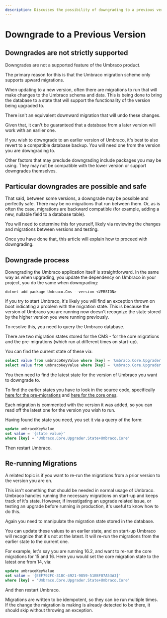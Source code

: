 ```yaml
---
description: Discusses the possibility of downgrading to a previous version, along with the related topic of re-running the migrations that have occurred during an upgrade
---
```


# Downgrade to a Previous Version

## Downgrades are not strictly supported

Downgrades are not a supported feature of the Umbraco product.

The primary reason for this is that the Umbraco migration scheme only supports upward migrations.

When updating to a new version, often there are migrations to run that will make changes to the Umbraco schema and data. This is being done to bring the database to a state that will support the functionality of the version being upgraded to.

There isn't an equivalent downward migration that will undo these changes.

Given that, it can't be guaranteed that a database from a later version will work with an earlier one.

If you wish to downgrade to an earlier version of Umbraco, it's best to also revert to a compatible database backup. You will need one from the version you are downgrading to.

Other factors that may preclude downgrading include packages you may be using. They may not be compatible with the lower version or support downgrades themselves.

## Particular downgrades are possible and safe

That said, between some versions, a downgrade may be possible and perfectly safe. There may be no migrations that run between them. Or, as is often the case, migrations are backward compatible (for example, adding a new, nullable field to a database table).

You will need to determine this for yourself, likely via reviewing the changes and migrations between versions and testing.

Once you have done that, this article will explain how to proceed with downgrading.

## Downgrade process

Downgrading the Umbraco application itself is straightforward. In the same way as when upgrading, you update the dependency on Umbraco in your project, you do the same when downgrading:

`dotnet add package Umbraco.Cms --version <VERSION>`

If you try to start Umbraco, it's likely you will find an exception thrown on boot indicating a problem with the migration state. This is because the version of Umbraco you are running now doesn't recognize the state stored by the higher version you were running previously.

To resolve this, you need to query the Umbraco database.

There are two migration states stored for the CMS - for the core migrations and the pre-migrations (which run at different times on start-up).

You can find the current state of these via:

```sql
select value from umbracoKeyValue where [key] = 'Umbraco.Core.Upgrader.State+Umbraco.Core.Premigrations'
select value from umbracoKeyValue where [key] = 'Umbraco.Core.Upgrader.State+Umbraco.Core'
```

You then need to find the latest state for the version of Umbraco you want to downgrade to.

To find the earlier states you have to look in the source code, specifically [here for the pre-migrations](https://github.com/umbraco/Umbraco-CMS/blob/main/src/Umbraco.Infrastructure/Migrations/Upgrade/UmbracoPremigrationPlan.cs) and [here for the core ones](https://github.com/umbraco/Umbraco-CMS/blob/main/src/Umbraco.Infrastructure/Migrations/Upgrade/UmbracoPlan.cs).

Each migration is commented with the version it was added, so you can read off the latest one for the version you wish to run.

Having found the state you need, you set it via a query of the form:

```sql
update umbracoKeyValue
set value = '{state value}'
where [key] = 'Umbraco.Core.Upgrader.State+Umbraco.Core'
```

Then restart Umbraco.

## Re-running Migrations

A related topic is if you want to re-run the migrations from a prior version to the version you are on.

This isn't something that should be needed in normal usage of Umbraco. Umbraco handles running the necessary migrations on start-up and keeps track of it's state. However, if investigating an upgrade related issue, or testing an upgrade before running in production, it's useful to know how to do this.

Again you need to manipulate the migration state stored in the database.

You can update these values to an earlier state, and on start-up Umbraco will recognize that it's not at the latest. It will re-run the migrations from the earlier state to the current one.

For example, let's say you are running 16.2, and want to re-run the core migrations for 15 and 16. Here you would set the core migration state to the latest one from 14, via:

```sql
update umbracoKeyValue
set value = '{EEF792FC-318C-4921-9859-51EBF07A53A3}'
where [key] = 'Umbraco.Core.Upgrader.State+Umbraco.Core'
```

And then restart Umbraco.

Migrations are written to be idempotent, so they can be run multiple times. If the change the migration is making is already detected to be there, it should skip without throwing an exception.
